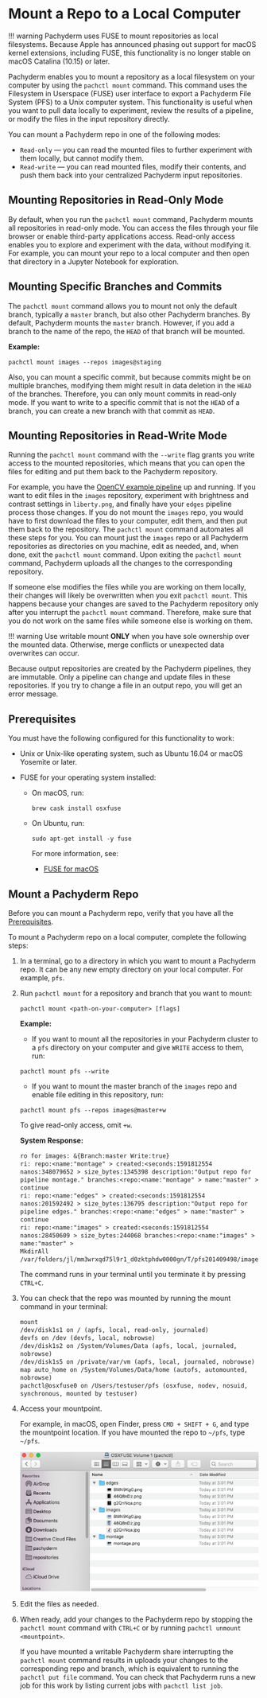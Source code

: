 # Mount a Repo to a Local Computer

!!! warning
    Pachyderm uses FUSE to mount repositories as local filesystems.
    Because Apple has announced phasing out support for macOS
    kernel extensions, including FUSE, this functionality is no
    longer stable on macOS Catalina (10.15) or later.

Pachyderm enables you to mount a repository
as a local filesystem on your computer by using the
`pachctl mount` command. This command
uses the Filesystem in Userspace (FUSE) user interface to export a Pachyderm
File System (PFS) to a Unix computer system.
This functionality is useful when you want to pull data locally to experiment,
review the results of a pipeline, or modify the files
in the input repository directly.

You can mount a Pachyderm repo in one of the following modes:

* `Read-only` — you can read the mounted files to further experiment with them
locally, but cannot modify them.
* `Read-write` — you can read mounted files, modify their contents, and
push them back into your centralized Pachyderm input repositories.

## Mounting Repositories in Read-Only Mode

By default, when you run the `pachctl mount` command, Pachyderm mounts
all repositories in read-only mode. You can access the
files through your file browser or enable third-party applications
access. Read-only access enables you to explore and experiment with
the data, without modifying it. For example, you can mount your
repo to a local computer and then open that directory in a Jupyter
Notebook for exploration. 

## Mounting Specific Branches and Commits

The `pachctl mount` command allows you to mount not only the default
branch, typically a `master` branch, but also other Pachyderm
branches. By default, Pachyderm mounts the `master` branch. However,
if you add a branch to the name of the repo, the `HEAD` of that branch
will be mounted.

**Example:**

```shell
pachctl mount images --repos images@staging
```

Also, you can mount a specific commit, but because commits
might be on multiple branches, modifying them might result in data deletion
in the `HEAD` of the branches. Therefore, you can only mount commits in
read-only mode. If you want to write to a specific commit that is not
the `HEAD` of a branch, you can create a new branch with that commit as `HEAD`.

## Mounting Repositories in Read-Write Mode

Running the `pachctl mount` command with the `--write` flag grants you
write access to the mounted repositories, which means that you can
open the files for editing and put them back to the Pachyderm
repository. 

For example, you have the [OpenCV example pipeline](../../../getting_started/beginner_tutorial/#image-processing-with-opencv)
up and running. If you want to edit files in the `images`
repository, experiment with brightness and contrast
settings in `liberty.png`, and finally have your `edges`
pipeline process those changes.
If you do not mount the `images` repo, you would have to
first download the files to your computer, edit them,
and then put them back to the repository. The `pachctl mount`
command automates all these steps for you. You can mount just the
`images` repo or all Pachyderm repositories as directories
on you machine, edit as needed, and, when done,
exit the `pachctl mount` command. Upon exiting the `pachctl mount`
command, Pachyderm uploads all the changes to the corresponding
repository.

If someone else modifies the files while you are working on them
locally, their changes will likely be overwritten when you exit
`pachctl mount`. This happens because your changes are saved to
the Pachyderm repository only after you interrupt the `pachctl mount`
command. Therefore, make sure that you do not work on the
same files while someone else is working on them.

!!! warning
    Use writable mount **ONLY** when you have sole ownership
    over the mounted data. Otherwise, merge conflicts or
    unexpected data overwrites can occur.

Because output repositories are created by the Pachyderm
pipelines, they are immutable. Only a pipeline
can change and update files in these repositories. If you try to change
a file in an output repo, you will get an error message.

## Prerequisites

You must have the following configured for this functionality to work:

* Unix or Unix-like operating system, such as Ubuntu 16.04 or macOS
Yosemite or later.
* FUSE for your operating system installed:

  * On macOS, run:

    ```shell
    brew cask install osxfuse
    ```

  * On Ubuntu, run:

    ```shell
    sudo apt-get install -y fuse
    ```

    For more information, see:

    * [FUSE for macOS](https://osxfuse.github.io/)

## Mount a Pachyderm Repo

Before you can mount a Pachyderm repo, verify that you have all the
[Prerequisites](#prerequisites).

To mount a Pachyderm repo on a local computer, complete the following
steps:

1. In a terminal, go to a directory in which you want to mount a
Pachyderm repo. It can be any new empty directory on your local computer.
For example, `pfs`.

1. Run `pachctl mount` for a repository and branch that you want to mount:

   ```shell
   pachctl mount <path-on-your-computer> [flags]
   ```

   **Example:**

   * If you want to mount all the repositories in your Pachyderm cluster 
   to a `pfs` directory on your computer and give `WRITE` access to them, run:

   ```shell
   pachctl mount pfs --write
   ```

   * If you want to mount the master branch of the `images` repo
   and enable file editing in this repository, run:

   ```shell
   pachctl mount pfs --repos images@master+w
   ```

   To give read-only access, omit `+w`.

   **System Response:**

   ```
   ro for images: &{Branch:master Write:true}
   ri: repo:<name:"montage" > created:<seconds:1591812554 nanos:348079652 > size_bytes:1345398 description:"Output repo for pipeline montage." branches:<repo:<name:"montage" > name:"master" >
   continue
   ri: repo:<name:"edges" > created:<seconds:1591812554 nanos:201592492 > size_bytes:136795 description:"Output repo for pipeline edges." branches:<repo:<name:"edges" > name:"master" >
   continue
   ri: repo:<name:"images" > created:<seconds:1591812554 nanos:28450609 > size_bytes:244068 branches:<repo:<name:"images" > name:"master" >
   MkdirAll /var/folders/jl/mm3wrxqd75l9r1_d0zktphdw0000gn/T/pfs201409498/images
   ```

   The command runs in your terminal until you terminate it
   by pressing `CTRL+C`.

1. You can check that the repo was mounted by running the mount command
in your terminal:

   ```shell hl_lines="7"
   mount
   /dev/disk1s1 on / (apfs, local, read-only, journaled)
   devfs on /dev (devfs, local, nobrowse)
   /dev/disk1s2 on /System/Volumes/Data (apfs, local, journaled, nobrowse)
   /dev/disk1s5 on /private/var/vm (apfs, local, journaled, nobrowse)
   map auto_home on /System/Volumes/Data/home (autofs, automounted, nobrowse)
   pachctl@osxfuse0 on /Users/testuser/pfs (osxfuse, nodev, nosuid, synchronous, mounted by testuser)
   ```

1. Access your mountpoint.

   For example, in macOS, open Finder, press
   `CMD + SHIFT + G`, and type the mountpoint location. If you have mounted
   the repo to `~/pfs`, type `~/pfs`.

   ![finder-repo-mount](../../assets/images/s_finder_repo_mount.png)

1. Edit the files as needed.
1. When ready, add your changes to the Pachyderm repo by stopping
the `pachctl mount` command with `CTRL+C` or by running `pachctl unmount
<mountpoint>`.

   If you have mounted a writable Pachyderm share interrupting the
   `pachctl mount` command results in uploads
   your changes to the corresponding repo and branch, which is equivalent
   to running the `pachctl put file` command. You can check that
   Pachyderm runs a new job for this work by listing current jobs with
   `pachctl list job`.
